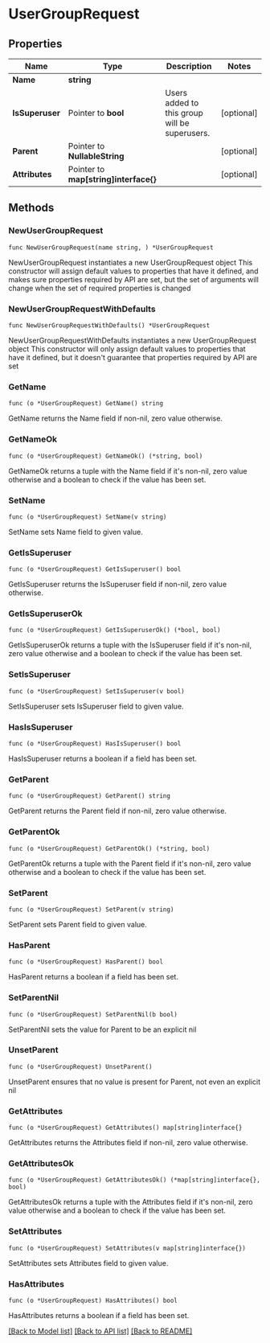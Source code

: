 # UserGroupRequest

## Properties

Name | Type | Description | Notes
------------ | ------------- | ------------- | -------------
**Name** | **string** |  | 
**IsSuperuser** | Pointer to **bool** | Users added to this group will be superusers. | [optional] 
**Parent** | Pointer to **NullableString** |  | [optional] 
**Attributes** | Pointer to **map[string]interface{}** |  | [optional] 

## Methods

### NewUserGroupRequest

`func NewUserGroupRequest(name string, ) *UserGroupRequest`

NewUserGroupRequest instantiates a new UserGroupRequest object
This constructor will assign default values to properties that have it defined,
and makes sure properties required by API are set, but the set of arguments
will change when the set of required properties is changed

### NewUserGroupRequestWithDefaults

`func NewUserGroupRequestWithDefaults() *UserGroupRequest`

NewUserGroupRequestWithDefaults instantiates a new UserGroupRequest object
This constructor will only assign default values to properties that have it defined,
but it doesn't guarantee that properties required by API are set

### GetName

`func (o *UserGroupRequest) GetName() string`

GetName returns the Name field if non-nil, zero value otherwise.

### GetNameOk

`func (o *UserGroupRequest) GetNameOk() (*string, bool)`

GetNameOk returns a tuple with the Name field if it's non-nil, zero value otherwise
and a boolean to check if the value has been set.

### SetName

`func (o *UserGroupRequest) SetName(v string)`

SetName sets Name field to given value.


### GetIsSuperuser

`func (o *UserGroupRequest) GetIsSuperuser() bool`

GetIsSuperuser returns the IsSuperuser field if non-nil, zero value otherwise.

### GetIsSuperuserOk

`func (o *UserGroupRequest) GetIsSuperuserOk() (*bool, bool)`

GetIsSuperuserOk returns a tuple with the IsSuperuser field if it's non-nil, zero value otherwise
and a boolean to check if the value has been set.

### SetIsSuperuser

`func (o *UserGroupRequest) SetIsSuperuser(v bool)`

SetIsSuperuser sets IsSuperuser field to given value.

### HasIsSuperuser

`func (o *UserGroupRequest) HasIsSuperuser() bool`

HasIsSuperuser returns a boolean if a field has been set.

### GetParent

`func (o *UserGroupRequest) GetParent() string`

GetParent returns the Parent field if non-nil, zero value otherwise.

### GetParentOk

`func (o *UserGroupRequest) GetParentOk() (*string, bool)`

GetParentOk returns a tuple with the Parent field if it's non-nil, zero value otherwise
and a boolean to check if the value has been set.

### SetParent

`func (o *UserGroupRequest) SetParent(v string)`

SetParent sets Parent field to given value.

### HasParent

`func (o *UserGroupRequest) HasParent() bool`

HasParent returns a boolean if a field has been set.

### SetParentNil

`func (o *UserGroupRequest) SetParentNil(b bool)`

 SetParentNil sets the value for Parent to be an explicit nil

### UnsetParent
`func (o *UserGroupRequest) UnsetParent()`

UnsetParent ensures that no value is present for Parent, not even an explicit nil
### GetAttributes

`func (o *UserGroupRequest) GetAttributes() map[string]interface{}`

GetAttributes returns the Attributes field if non-nil, zero value otherwise.

### GetAttributesOk

`func (o *UserGroupRequest) GetAttributesOk() (*map[string]interface{}, bool)`

GetAttributesOk returns a tuple with the Attributes field if it's non-nil, zero value otherwise
and a boolean to check if the value has been set.

### SetAttributes

`func (o *UserGroupRequest) SetAttributes(v map[string]interface{})`

SetAttributes sets Attributes field to given value.

### HasAttributes

`func (o *UserGroupRequest) HasAttributes() bool`

HasAttributes returns a boolean if a field has been set.


[[Back to Model list]](../README.md#documentation-for-models) [[Back to API list]](../README.md#documentation-for-api-endpoints) [[Back to README]](../README.md)



